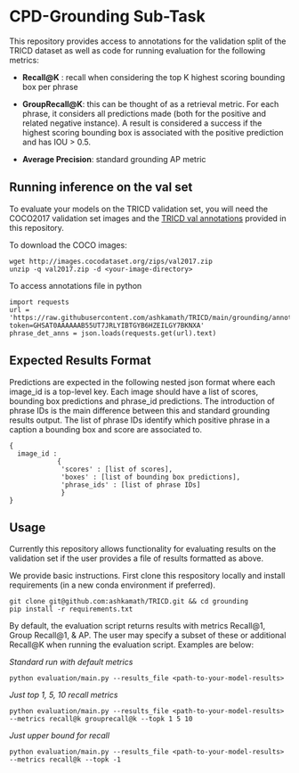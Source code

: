 # CPD-Grounding Sub-Task

This repository provides access to annotations for the validation split of the TRICD dataset as well as code for running evaluation for the following metrics:

* **Recall@K** : recall when considering the top K highest scoring bounding box per phrase 

* **GroupRecall@K**: this can be thought of as a retrieval metric. For each phrase, it considers all predictions made (both for the positive and related negative instance). A result is considered a success if the highest scoring bounding box is associated with the positive prediction and has IOU > 0.5.

* **Average Precision**: standard grounding AP metric 

## Running inference on the val set
To evaluate your models on the TRICD validation set, you will need the COCO2017 validation set images and the [TRICD val annotations](https://github.com/ashkamath/TRICD/blob/main/grounding/annotations/TRICD_grounding_val.json) provided in this repository. 

To download the COCO images:
```
wget http://images.cocodataset.org/zips/val2017.zip 
unzip -q val2017.zip -d <your-image-directory>
```

To access annotations file in python
```
import requests
url = 'https://raw.githubusercontent.com/ashkamath/TRICD/main/grounding/annotations/TRICD_grounding_val.json?token=GHSAT0AAAAAAB55UT7JRLYIBTGYB6HZEILGY7BKNXA'
phrase_det_anns = json.loads(requests.get(url).text)
```



## Expected Results Format
Predictions are expected in the following nested json format where each image_id is a top-level key. Each image should have a list of scores, bounding box predictions
and phrase_id predictions.  The introduction of phrase IDs is the main difference between this and standard grounding results output. The list of phrase IDs identify which positive phrase in a caption a bounding box and score are associated to. 
```
{
  image_id : 
            {
             'scores' : [list of scores],
             'boxes' : [list of bounding box predictions],
             'phrase_ids' : [list of phrase IDs]
             }
}
```

## Usage 
Currently this repository allows functionality for evaluating results on the validation set if the user provides a file of results formatted as above.

We provide basic instructions. First clone this respository locally and install requirements (in a new conda environment if preferred).

```
git clone git@github.com:ashkamath/TRICD.git && cd grounding
pip install -r requirements.txt
```

By default, the evaluation script returns results with metrics Recall@1, Group Recall@1, & AP. The user may specify a subset of these or additional Recall@K
when running the evaluation script. Examples are below:

*Standard run with default metrics*
```
python evaluation/main.py --results_file <path-to-your-model-results>
```

*Just top 1, 5, 10 recall metrics*
```
python evaluation/main.py --results_file <path-to-your-model-results> --metrics recall@k grouprecall@k --topk 1 5 10
```

*Just upper bound for recall*
```
python evaluation/main.py --results_file <path-to-your-model-results> --metrics recall@k --topk -1
```




